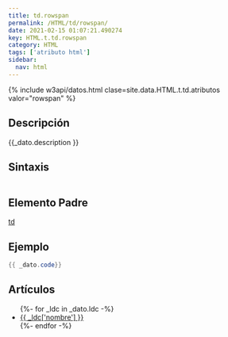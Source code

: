 ```yaml
---
title: td.rowspan
permalink: /HTML/td/rowspan/
date: 2021-02-15 01:07:21.490274
key: HTML.t.td.rowspan
category: HTML
tags: ['atributo html']
sidebar: 
  nav: html
---
```


{% include w3api/datos.html clase=site.data.HTML.t.td.atributos valor="rowspan" %}

## Descripción
{{_dato.description }}

## Sintaxis
~~~html
~~~

## Elemento Padre
[td](/HTML/td/)

## Ejemplo
~~~java
{{ _dato.code}}
~~~

## Artículos
<ul>
{%- for _ldc in _dato.ldc -%}
   <li>
       <a href="{{_ldc['url'] }}">{{ _ldc['nombre'] }}</a>
   </li>
{%- endfor -%}
</ul>

